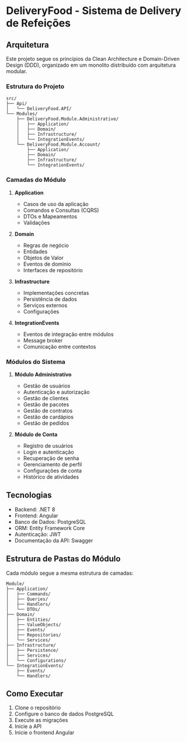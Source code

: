 # DeliveryFood - Sistema de Delivery de Refeições

## Arquitetura

Este projeto segue os princípios da Clean Architecture e Domain-Driven Design (DDD), organizado em um monolito distribuído com arquitetura modular.

### Estrutura do Projeto

```
src/
├── Api/
│   └── DeliveryFood.API/
└── Modules/
    ├── DeliveryFood.Module.Administrative/
    │   ├── Application/
    │   ├── Domain/
    │   ├── Infrastructure/
    │   └── IntegrationEvents/
    └── DeliveryFood.Module.Account/
        ├── Application/
        ├── Domain/
        ├── Infrastructure/
        └── IntegrationEvents/
```

### Camadas do Módulo

1. **Application**
   - Casos de uso da aplicação
   - Comandos e Consultas (CQRS)
   - DTOs e Mapeamentos
   - Validações

2. **Domain**
   - Regras de negócio
   - Entidades
   - Objetos de Valor
   - Eventos de domínio
   - Interfaces de repositório

3. **Infrastructure**
   - Implementações concretas
   - Persistência de dados
   - Serviços externos
   - Configurações

4. **IntegrationEvents**
   - Eventos de integração entre módulos
   - Message broker
   - Comunicação entre contextos

### Módulos do Sistema

1. **Módulo Administrativo**
   - Gestão de usuários
   - Autenticação e autorização
   - Gestão de clientes
   - Gestão de pacotes
   - Gestão de contratos
   - Gestão de cardápios
   - Gestão de pedidos

2. **Módulo de Conta**
   - Registro de usuários
   - Login e autenticação
   - Recuperação de senha
   - Gerenciamento de perfil
   - Configurações de conta
   - Histórico de atividades

## Tecnologias

- Backend: .NET 8
- Frontend: Angular
- Banco de Dados: PostgreSQL
- ORM: Entity Framework Core
- Autenticação: JWT
- Documentação da API: Swagger

## Estrutura de Pastas do Módulo

Cada módulo segue a mesma estrutura de camadas:

```
Module/
├── Application/
│   ├── Commands/
│   ├── Queries/
│   ├── Handlers/
│   └── DTOs/
├── Domain/
│   ├── Entities/
│   ├── ValueObjects/
│   ├── Events/
│   ├── Repositories/
│   └── Services/
├── Infrastructure/
│   ├── Persistence/
│   ├── Services/
│   └── Configurations/
└── IntegrationEvents/
    ├── Events/
    └── Handlers/
```

## Como Executar

1. Clone o repositório
2. Configure o banco de dados PostgreSQL
3. Execute as migrações
4. Inicie a API
5. Inicie o frontend Angular
